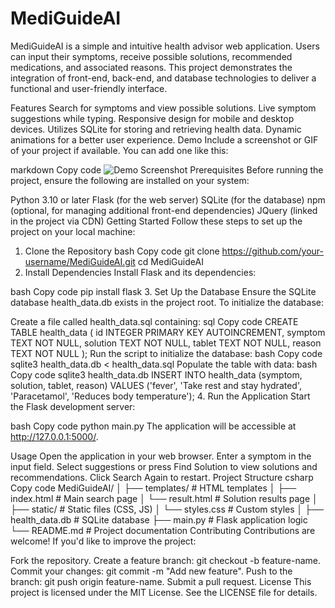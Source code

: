 # MediGuideAI

MediGuideAI is a simple and intuitive health advisor web application. Users can input their symptoms, receive possible solutions, recommended medications, and associated reasons. This project demonstrates the integration of front-end, back-end, and database technologies to deliver a functional and user-friendly interface.

Features
Search for symptoms and view possible solutions.
Live symptom suggestions while typing.
Responsive design for mobile and desktop devices.
Utilizes SQLite for storing and retrieving health data.
Dynamic animations for a better user experience.
Demo
Include a screenshot or GIF of your project if available. You can add one like this:

markdown
Copy code
![Demo Screenshot](path/to/screenshot.png)
Prerequisites
Before running the project, ensure the following are installed on your system:

Python 3.10 or later
Flask (for the web server)
SQLite (for the database)
npm (optional, for managing additional front-end dependencies)
JQuery (linked in the project via CDN)
Getting Started
Follow these steps to set up the project on your local machine:

1. Clone the Repository
bash
Copy code
git clone https://github.com/your-username/MediGuideAI.git
cd MediGuideAI
2. Install Dependencies
Install Flask and its dependencies:

bash
Copy code
pip install flask
3. Set Up the Database
Ensure the SQLite database health_data.db exists in the project root. To initialize the database:

Create a file called health_data.sql containing:
sql
Copy code
CREATE TABLE health_data (
    id INTEGER PRIMARY KEY AUTOINCREMENT,
    symptom TEXT NOT NULL,
    solution TEXT NOT NULL,
    tablet TEXT NOT NULL,
    reason TEXT NOT NULL
);
Run the script to initialize the database:
bash
Copy code
sqlite3 health_data.db < health_data.sql
Populate the table with data:
bash
Copy code
sqlite3 health_data.db
INSERT INTO health_data (symptom, solution, tablet, reason) VALUES ('fever', 'Take rest and stay hydrated', 'Paracetamol', 'Reduces body temperature');
4. Run the Application
Start the Flask development server:

bash
Copy code
python main.py
The application will be accessible at http://127.0.0.1:5000/.

Usage
Open the application in your web browser.
Enter a symptom in the input field.
Select suggestions or press Find Solution to view solutions and recommendations.
Click Search Again to restart.
Project Structure
csharp
Copy code
MediGuideAI/
│
├── templates/         # HTML templates
│   ├── index.html     # Main search page
│   └── result.html    # Solution results page
│
├── static/            # Static files (CSS, JS)
│   └── styles.css     # Custom styles
│
├── health_data.db     # SQLite database
├── main.py            # Flask application logic
└── README.md          # Project documentation
Contributing
Contributions are welcome! If you'd like to improve the project:

Fork the repository.
Create a feature branch: git checkout -b feature-name.
Commit your changes: git commit -m "Add new feature".
Push to the branch: git push origin feature-name.
Submit a pull request.
License
This project is licensed under the MIT License. See the LICENSE file for details.

